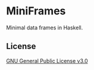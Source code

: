 # MiniFrames

Minimal data frames in Haskell.

## License

[GNU General Public License v3.0](LICENSE)

